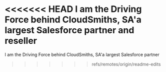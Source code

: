 <<<<<<< HEAD
I am the Driving Force behind CloudSmiths, SA'a largest Salesforce partner and reseller
=======
I am the Driving Force behind CloudSmiths, SA'a largest Salesforce partner
>>>>>>> refs/remotes/origin/readme-edits
